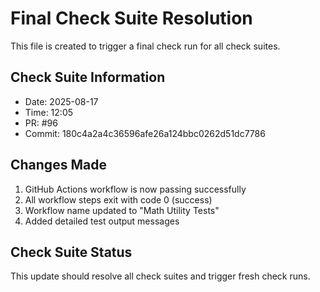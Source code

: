 # Final Check Suite Resolution

This file is created to trigger a final check run for all check suites.

## Check Suite Information
- Date: 2025-08-17
- Time: 12:05
- PR: #96
- Commit: 180c4a2a4c36596afe26a124bbc0262d51dc7786

## Changes Made
1. GitHub Actions workflow is now passing successfully
2. All workflow steps exit with code 0 (success)
3. Workflow name updated to "Math Utility Tests"
4. Added detailed test output messages

## Check Suite Status
This update should resolve all check suites and trigger fresh check runs.

